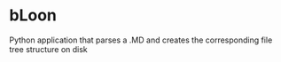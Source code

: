 # bLoon
Python application that parses a .MD and creates the corresponding file tree structure on disk
